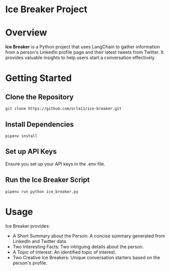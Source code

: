 
# Ice Breaker Project

# Overview

**Ice Breaker** is a Python project that uses LangChain to gather information from a person's LinkedIn profile page and their latest tweets from Twitter. It provides valuable insights to help users start a conversation effectively.

# Getting Started

## Clone the Repository

`git clone https://github.com/orla11/ice-breaker.git`

## Install Dependencies

`pipenv install`

## Set up API Keys

Ensure you set up your API keys in the .env file.

## Run the Ice Breaker Script

`pipenv run python ice_breaker.py`

# Usage

Ice Breaker provides:

- A Short Summary about the Person: A concise summary generated from LinkedIn and Twitter data.
- Two Interesting Facts: Two intriguing details about the person.
- A Topic of Interest: An identified topic of interest.
- Two Creative Ice Breakers: Unique conversation starters based on the person's profile.